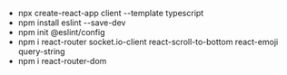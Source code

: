 - npx create-react-app client --template typescript
- npm install eslint --save-dev
- npm init @eslint/config
- npm i react-router socket.io-client react-scroll-to-bottom react-emoji query-string
- npm i react-router-dom